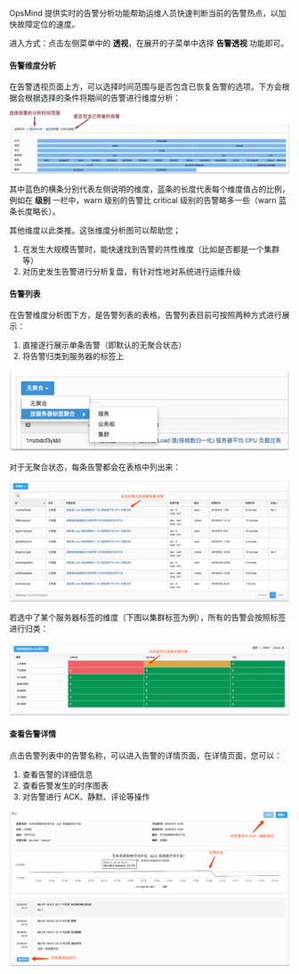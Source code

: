 OpsMind 提供实时的告警分析功能帮助运维人员快速判断当前的告警热点，以加快故障定位的速度。

进入方式：点击左侧菜单中的 **透视**，在展开的子菜单中选择 **告警透视** 功能即可。

#### 告警维度分析

在告警透视页面上方，可以选择时间范围与是否包含已恢复告警的选项。下方会根据会根据选择的条件将期间的告警进行维度分析：

![](/assets/x-alert-1.png)

其中蓝色的横条分别代表左侧说明的维度，蓝条的长度代表每个维度值占的比例，例如在 **级别** 一栏中，warn 级别的告警比 critical 级别的告警略多一些（warn 蓝条长度略长）。

其他维度以此类推。这张维度分析图可以帮助您；

1. 在发生大规模告警时，能快速找到告警的共性维度（比如是否都是一个集群等）
2. 对历史发生告警进行分析复盘，有针对性地对系统进行运维升级

#### 告警列表

在告警维度分析图下方，是告警列表的表格。告警列表目前可按照两种方式进行展示：

1. 直接逐行展示单条告警（即默认的无聚合状态）
2. 将告警归类到服务器的标签上

![](/assets/alert-table.png)

对于无聚合状态，每条告警都会在表格中列出来：

![](/assets/alert-table-non-aggr.png)


若选中了某个服务器标签的维度（下图以集群标签为例），所有的告警会按照标签进行归类：

![](/assets/alert-table-aggr-by-cluster.png)

#### 查看告警详情

点击告警列表中的告警名称，可以进入告警的详情页面，在详情页面，您可以：

1. 查看告警的详细信息
2. 查看告警发生的时序图表
3. 对告警进行 ACK、静默、评论等操作

![](/assets/alert-insepct.png)